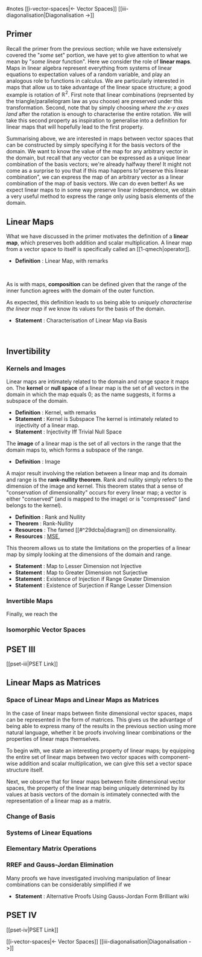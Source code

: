 #notes
[[i-vector-spaces|<- Vector Spaces]]    [[iii-diagonalisation|Diagonalisation ->]]
## Primer
Recall the primer from the previous section; while we have extensively covered the "*some* set" portion, we have yet to give attention to what we mean by "*some linear* function". Here we consider the role of **linear maps**. Maps in linear algebra represent everything from systems of linear equations to expectation values of a random variable, and play an analogous role to functions in calculus.
We are particularly interested in maps that allow us to take advantage of the linear space structure; a good example is rotation of $\mathbb{R}^2$. First note that linear combinations (reprsented by the triangle/parallelogram law as you choose) are preserved under this transformation. Second, note that by simply choosing *where the x-y axes land* after the rotation is enough to characterise the entire rotation. We will take this second property as inspiration to generalise into a definition for linear maps that will hopefully lead to the first property.

Summarising above, we are interested in maps between vector spaces that can be constructed by simply specifying it for the basis vectors of the domain. 
We want to know the value of the map for any arbitrary vector in the domain, but recall that any vector can be expressed as a unique linear combination of the basis vectors; we're already halfway there! 
It might not come as a surprise to you that if this map happens to"preserve this linear combination", we can express the map of an arbitrary vector as a linear combination of the map of basis vectors.
We can do even better! As we expect linear maps to in some way preserve linear independence, we obtain a very useful method to express the range only using basis elements of the domain.

## Linear Maps
What we have discussed in the primer motivates the definition of a **linear map**, which preserves both addition and scalar multiplication.
A linear map from a vector space to itself is specifically called an [[1-qmech|operator]].
- **Definition** : Linear Map, with remarks
<br />

As is with maps, **composition** can be defined given that the range of the inner function agrees with the domain of the outer function.

As expected, this definition leads to us being able to *uniquely characterise the linear map* if we know its values for the basis of the domain.
- **Statement** : Characterisation of Linear Map via Basis
<br />

## Invertibility
### **Kernels and Images**
Linear maps are intimately related to the domain and range space it maps on.
The **kernel** or **null space** of a linear map is the set of all vectors in the domain in which the map equals 0; as the name suggests, it forms a subspace of the domain.
- **Definition** : Kernel, with remarks
- **Statement** : Kernel is Subspace
The kernel is intimately related to injectivity of a linear map.
- **Statement** : Injectivity Iff Trivial Null Space

The **image** of a linear map is the set of all vectors in the range that the domain maps to, which forms a subspace of the range.
- **Definition** : Image

A major result involving the relation between a linear map and its domain and range is the **rank-nullity theorem**. Rank and nullity simply refers to the dimension of the image and kernel. 
This theorem states that a sense of "conservation of dimensionality" occurs for every linear map; a vector is either "conserved" (and is mapped to the image) or is "compressed" (and belongs to the kernel).
- **Definition** : Rank and Nullity
- **Theorem** : Rank-Nullity
- **Resources** : The famed [[#^29dcba|diagram]] on dimensionality. 
- **Resources** : [MSE](https://math.stackexchange.com/a/208400), 

This theorem allows us to state the limitations on the properties of a linear map by simply looking at the dimensions of the domain and range.
- **Statement** : Map to Lesser Dimension not Injective
- **Statement** : Map to Greater Dimension not Surjective
- **Statement** : Existence of Injection if Range Greater Dimension
- **Statement** : Existence of Surjection if Range Lesser Dimension

### **Invertible Maps**
Finally, we reach the 

### **Isomorphic Vector Spaces**

## PSET III

[[pset-iii|PSET Link]]

## Linear Maps as Matrices
### **Space of Linear Maps and Linear Maps as Matrices**
In the case of linear maps between finite dimensional vector spaces, maps can be represented in the form of matrices. This gives us the advantage of being able to express many of the results in the previous section using more natural language, whether it be proofs involving linear combinations or the properties of linear maps themselves.

To begin with, we state an interesting property of linear maps; by equipping the entire set of linear maps between two vector spaces with component-wise addition and scalar multiplication, we can give this set a vector space structure itself.

Next, we observe that for linear maps between finite dimensional vector spaces, the property of the linear map being uniquely determined by its values at basis vectors of the domain is intimately connected with the representation of a linear map as a matrix.

### **Change of Basis**

### **Systems of Linear Equations**

### **Elementary Matrix Operations**

### **RREF and Gauss-Jordan Elimination**

Many proofs we have investigated involving manipulation of linear combinations can be considerably simplified if we 
- **Statement** : Alternative Proofs Using Gauss-Jordan Form
  Brilliant wiki

## PSET IV

[[pset-iv|PSET Link]]

[[i-vector-spaces|<- Vector Spaces]]    [[iii-diagonalisation|Diagonalisation ->]]